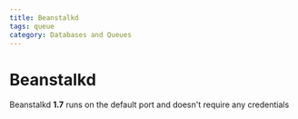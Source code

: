 ```yaml
---
title: Beanstalkd
tags: queue
category: Databases and Queues
---
```


# Beanstalkd
Beanstalkd **1.7** runs on the default port and doesn't require any credentials
